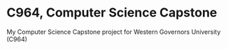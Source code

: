 # C964, Computer Science Capstone

My Computer Science Capstone project for Western Governors University (C964)
